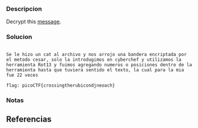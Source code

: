 
### Descripcion

Decrypt this [message](https://jupiter.challenges.picoctf.org/static/7d707a443e95054dc4cf30b1d9522ef0/ciphertext).

### Solucion

```

Se le hizo un cat al archivo y nos arrojo una bandera encriptada por el metodo cesar, solo la introdugimos en cyberchef y utilizamos la herramienta Rot13 y fuimos agregando numeros o posiciones dentro de la herramienta hasta que tuviera sentido el texto, la cual para la mia fue 22 veces

flag: picoCTF{crossingtherubicondjneoach}

```

### Notas



## Referencias